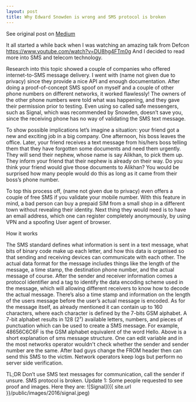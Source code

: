 ```yaml
---
layout: post
title: Why Edward Snowden is wrong and SMS protocol is broken
---
```

<div class="message">
  See original post on <a href="https://medium.com/@uzakov/why-edward-snowden-is-wrong-and-sms-protocol-is-broken-c80b5bc450a6">Medium</a>
</div>

It all started a while back when I was watching an amazing talk from Defcon https://www.youtube.com/watch?v=DU8hg4FTm0g And I decided to read more into SMS and telecom technology.

Research into this topic showed a couple of companies who offered internet-to-SMS message delivery. I went with (name not given due to privacy) since they provide a nice API and enough documentation. After doing a proof-of-concept SMS spoof on myself and a couple of other phone numbers on different networks, it worked flawlessly! The owners of the other phone numbers were told what was happening, and they gave their permission prior to testing. Even using so called safe messengers, such as Signal, which was recommended by Snowden, doesn’t save you, since the receiving phone has no way of validating the SMS text message.

To show possible implications let’s imagine a situation: your friend got a new and exciting job in a big company. One afternoon, his boss leaves the office. Later, your friend receives a text message from his/hers boss telling them that they have forgotten some documents and need them urgently. They will send their nephew, whose name is say Alikhan, to pick them up. They inform your friend that their nephew is already on their way. Do you think your friend would give those documents to Alikhan? You would be surprised how many people would do this as long as it came from their boss’s phone number.

To top this process off, (name not given due to privacy) even offers a couple of free SMS if you validate your mobile number. With this feature in mind, a bad person can buy a prepaid SIM from a small shop in a different town without revealing their identity. Next thing they would need is to have an email address, which one can register completely anonymously, by using VPN and a spoofing User agent of browser.

How it works

The SMS standard defines what information is sent in a text message, what bits of binary code make up each letter, and how this data is organised so that sending and receiving devices can communicate with each other. The actual data format for the message includes things like the length of the message, a time stamp, the destination phone number, and the actual message of course.
After the sender and receiver information comes a protocol identifier and a tag to identify the data encoding scheme used in the message, which will allowing different receivers to know how to decode the actual message. There’s also a time stamp and information on the length of the users message before the user’s actual message is encoded.
As for the message itself, as already mentioned it can contain up to 160 characters, where each character is defined by the 7-bits GSM alphabet. A 7-bit alphabet results in 128 (2⁷) available letters, numbers, and pieces of punctuation which can be used to create a SMS message. For example, 48656C6C6F is the GSM alphabet equivalent of the word Hello.
Above is a short explanation of sms message structure. One can edit variable and in the most networks operator wouldn't check whether the sender and sender number are the same. After bad guys change the FROM header then can send this SMS to the victim. Network operators keep logs but perform no server side verification.

TL;DR
Don’t use SMS text messages for communication, call the sender if unsure. SMS protocol is broken.
Update 1:
Some people requested to see proof and images. Here they are:
![Signal]({{ site.url }}/public/images/2016/signal.jpeg)
